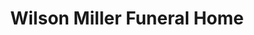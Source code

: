 ---
title: "Wilson Miller Funeral Home"
url: /midland/wilson-miller-funeral-home/
shop: Bestattungen
---